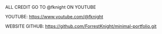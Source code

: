 ALL CREDIT GO TO @fknight ON YOUTUBE

YOUTUBE: https://www.youtube.com/@fknight

WEBSITE GITHUB: https://github.com/ForrestKnight/minimal-portfolio.git



